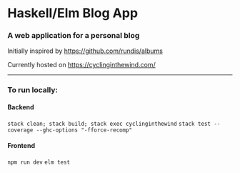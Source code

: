 # Haskell/Elm Blog App 
### A web application for a personal blog
Initially inspired by https://github.com/rundis/albums

Currently hosted on https://cyclinginthewind.com/


---

### To run locally:
#### Backend

`stack clean; stack build; stack exec cyclinginthewind`
`stack test --coverage --ghc-options "-fforce-recomp"`


#### Frontend

`npm run dev`
`elm test`
